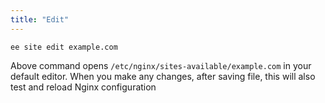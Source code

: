 ```yaml
---
title: "Edit"
---
```


	ee site edit example.com

Above command opens `/etc/nginx/sites-available/example.com` in your default editor.
When you make any changes, after saving file, this will also test and reload Nginx configuration
